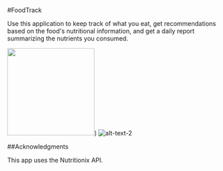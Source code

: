 #FoodTrack

Use this application to keep track of what you eat, get recommendations based on the food's nutritional information, and get a daily report summarizing the nutrients you consumed. 

<img src = "https://cloud.githubusercontent.com/assets/16930791/21409987/de9b0d92-c79a-11e6-8722-a23255ed8e65.png" width="200"/>) ![alt-text-2](https://cloud.githubusercontent.com/assets/16930791/21410038/349b646c-c79b-11e6-944d-38c3655af328.png)



##Acknowledgments

This app uses the Nutritionix API. 
